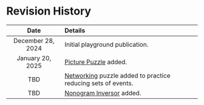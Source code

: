 # Revision History

|Date|Details|
|:--------:|:----------------|
| December 28, 2024 | Initial playground publication.|
| January 20, 2025 | [Picture Puzzle](picture-puzzle) added.|
| TBD | [Networking](reducing-sets-of-events) puzzle added to practice reducing sets of events. |
| TBD | [Nonogram Inversor](nonogram-inversor) added. |
